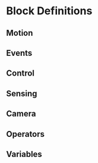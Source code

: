 # Block Definitions

## Motion

## Events

## Control

## Sensing

## Camera

## Operators

## Variables

